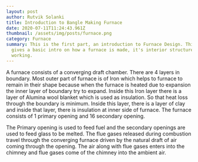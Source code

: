 ```yaml
---
layout: post
author: Rutvik Solanki
title: Introduction to Bangle Making Furnace
date: 2020-07-11T11:24:43.961Z
thumbnail: /assets/img/posts/furnace.png
category: Furnace
summary: This is the first part, an introduction to Furnace Design. This article
  gives a basic intro on how a furnace is made, it's interior structure and it's
  working.
---
```

A furnace consists of a converging draft chamber. There are 4 layers in boundary. Most outer
part of furnace is of Iron which helps to furnace to remain in their shape because when the
furnace is heated due to expansion the inner layer of boundary try to expand. Inside this Iron
layer there is a layer of Alumina wool blanket which is used as insulation. So that heat loss
through the boundary is minimum. Inside this layer, there is a layer of clay and inside that layer, there
is insulation at inner side of furnace. The furnace consists of 1 primary opening and 16
secondary opening.

The Primary opening is used to feed fuel and the secondary openings are used to feed glass to be
melted. The flue gases released during combustion travel through the converging furnace
driven by the natural draft of air coming through the opening. The air along with flue gases
enters into the chimney and flue gases come of the chimney into the ambient air.